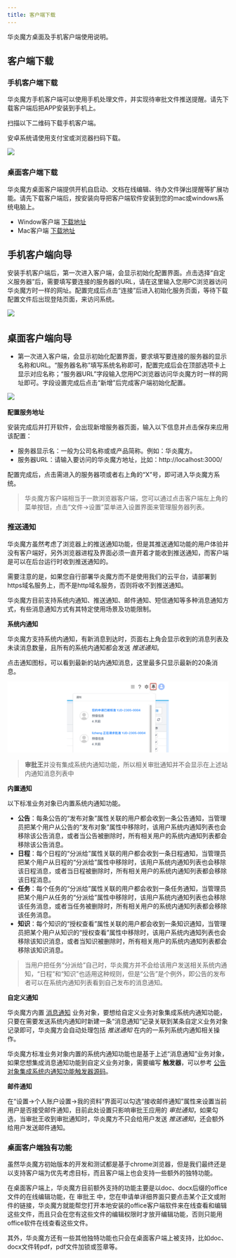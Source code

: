```yaml
---
title: 客户端下载
---
```


华炎魔方桌面及手机客户端使用说明。

## 客户端下载

### 手机客户端下载

华炎魔方手机客户端可以使用手机处理文件，并实现待审批文件推送提醒。请先下载客户端后把APP安装到手机上。

扫描以下二维码下载手机客户端。


<alert type="info">
安卓系统请使用支付宝或浏览器扫码下载。

</alert>

 ![](https://console.steedos.cn/api/files/images/AugicaRh6QD4kExTQ)


### 桌面客户端下载

华炎魔方桌面客户端提供开机自启动、文档在线编辑、待办文件弹出提醒等扩展功能。请先下载客户端后，按安装向导把客户端软件安装到您的mac或windows系统电脑上。

* Window客户端 [下载地址](https://www-steedos-com.oss-accelerate.aliyuncs.com/apps/messenger/desktop/5.3.1/steedos-5.3.1-win.exe)
* Mac客户端 [下载地址](https://www-steedos-com.oss-accelerate.aliyuncs.com/apps/messenger/desktop/5.3.1/steedos-5.3.1-mac.dmg)

## 手机客户端向导

安装手机客户端后，第一次进入客户端，会显示初始化配置界面。点击选择“自定义服务器”后，需要填写要连接的服务器的URL，请在这里输入您用PC浏览器访问华炎魔方时一样的网址。配置完成后点击“连接”后进入初始化服务页面，等待下载配置文件后出现登陆页面，来访问系统。

 ![](https://console.steedos.cn/api/files/images/zCacMdBLcuGAvHidv)


## 桌面客户端向导

* 第一次进入客户端，会显示初始化配置界面，要求填写要连接的服务器的显示名称和URL。“服务器名称”填写系统名称即可，配置完成后会在顶部选项卡上显示对应名称；“服务器URL”字段输入您用PC浏览器访问华炎魔方时一样的网址即可。字段设置完成后点击“新增”后完成客户端初始化配置。

 ![](https://console.steedos.cn/api/files/images/ohJnXQ5j6Ryx2LcbR)

**配置服务地址**

安装完成后并打开软件，会出现新增服务器页面，输入以下信息并点击保存来应用该配置：

* 服务器显示名：一般为公司名称或或产品简称。例如：华炎魔方。
* 服务器URL：请输入要访问的华炎魔方地址，比如：http://localhost:3000/

配置完成后，点击需进入的服务器项或者右上角的“X”号，即可进入华炎魔方系统。

> 华炎魔方客户端相当于一款浏览器客户端，您可以通过点击客户端左上角的菜单按钮，点击“文件->设置”菜单进入设置界面来管理服务器列表。


### 推送通知

华炎魔方虽然考虑了浏览器上的推送通知功能，但是其推送通知功能的用户体验并没有客户端好，另外浏览器进程及界面必须一直开着才能收到推送通知，而客户端是可以在后台运行时收到推送通知的。

需要注意的是，如果您自行部署华炎魔方而不是使用我们的云平台，请部署到https域名服务上，而不是http域名服务，否则将收不到推送通知。

华炎魔方目前支持系统内通知、推送通知、邮件通知、短信通知等多种消息通知方式，有些消息通知方式有其特定使用场景及功能限制。


**系统内通知**

华炎魔方支持系统内通知，有新消息到达时，页面右上角会显示收到的消息列表及未读消息数量，且所有的系统内通知都会发送 *推送通知*。

点击通知图标，可以看到最新的站内通知消息，这里最多只显示最新的20条消息。

 ![通知](/../static/img/zh-CN/notification.png)

> **审批王**并没有集成系统内通知功能，所以相关审批通知并不会显示在上述站内通知消息列表中


**内置通知**

以下标准业务对象已内置系统内通知功能。

* **公告**：每条公告的“发布对象”属性关联的用户都会收到一条公告通知，当管理员把某个用户从公告的“发布对象”属性中移除时，该用户系统内通知列表也会移除该公告消息，或者当公告被删除时，所有相关用户的系统内通知列表都会移除该公告消息。
* **日程**：每个日程的“分派给”属性关联的用户都会收到一条日程通知，当管理员把某个用户从日程的“分派给”属性中移除时，该用户系统内通知列表也会移除该日程消息，或者当日程被删除时，所有相关用户的系统内通知列表都会移除该日程消息。
* **任务**：每个任务的“分派给”属性关联的用户都会收到一条任务通知，当管理员把某个用户从任务的“分派给”属性中移除时，该用户系统内通知列表也会移除该任务消息，或者当任务被删除时，所有相关用户的系统内通知列表都会移除该任务消息。
* **知识**：每个知识的“授权查看”属性关联的用户都会收到一条知识通知，当管理员把某个用户从知识的“授权查看”属性中移除时，该用户系统内通知列表也会移除该知识消息，或者当知识被删除时，所有相关用户的系统内通知列表都会移除该知识消息。

> 当用户把任务“分派给”自己时，华炎魔方并不会给该用户发送相关系统内通知，“日程”和“知识”也适用这种规则，但是“公告”是个例外，即公告的发布者可以在系统内通知列表看到自己发布的消息通知。


**自定义通知**

华炎魔方内置 [消息通知](https://github.com/steedos/steedos-platform/blob/1.23/packages/standard-objects/notifications.object.yml) 业务对象，要想给自定义业务对象集成系统内通知功能，只要在需要发送系统内通知时新建一条“消息通知”记录关联到某条自定义业务对象记录即可，华炎魔方会自动处理包括 *推送通知* 在内的一系列系统内通知相关操作。

华炎魔方标准业务对象内置的系统内通知功能也是基于上述“消息通知”业务对象，如果您想集成消息通知功能到自定义业务对象，需要编写 **触发器**，可以参考 [公告对象集成系统内通知功能触发器源码](https://github.com/steedos/steedos-platform/blob/1.23/packages/standard-objects/announcements.trigger.js)。


**邮件通知**

在“设置->个人账户设置->我的资料”界面可以勾选“接收邮件通知”属性来设置当前用户是否接受邮件通知，目前此处设置只影响审批王应用的 *审批通知*，如果勾选，当审批王收到审批通知时，华炎魔方不只会给用户发送 *推送通知*，还会额外给用户发送邮件通知。


### 桌面客户端独有功能

虽然华炎魔方初始版本的开发和测试都是基于chrome浏览器，但是我们最终还是以支持客户端为优先考虑目标，而且客户端上也会支持一些额外的独特功能。

在桌面客户端上，华炎魔方目前额外支持的功能主要是以doc、docx后缀的office文件的在线编辑功能，在 审批王 中，您在申请单详细界面只要点击某个正文或附件的链接，华炎魔方就能帮您打开本地安装的office客户端软件来在线查看和编辑这些文件，而且只会在您有这些文件的编辑权限时才放开编辑功能，否则只能用office软件在线查看这些文件。

其外，华炎魔方还有一些其他独特功能也只会在桌面客户端上被支持，比如doc、docx文件转pdf，pdf文件加锁或签章等。